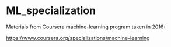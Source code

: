 # ML_specialization

Materials from Coursera machine-learning program taken in 2016:

https://www.coursera.org/specializations/machine-learning

